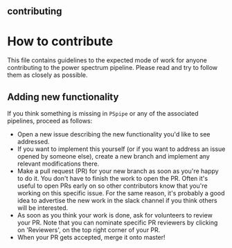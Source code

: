 contributing
----------------------------
# How to contribute

This file contains guidelines to the expected mode of work for anyone contributing to the power spectrum pipeline. Please read and try to follow them as closely as possible.

## Adding new functionality
If you think something is missing in `PSpipe` or any of the associated pipelines, proceed as follows:

 - Open a new issue describing the new functionality you'd like to see addressed.
 - If you want to implement this yourself (or if you want to address an issue opened by someone else), create a new branch and implement any relevant modifications there.
 - Make a pull request (PR) for your new branch as soon as you're happy to do it. You don't have to finish the work to open the PR. Often it's useful to open PRs early on so other contributors know that you're working on this specific issue. For the same reason, it's probably a good idea to advertise the new work in the slack channel if you think others will be interested.
 - As soon as you think your work is done, ask for volunteers to review your PR. Note that you can nominate specific PR reviewers by clicking on 'Reviewers', on the top right corner of your PR.
 - When your PR gets accepted, merge it onto master!
